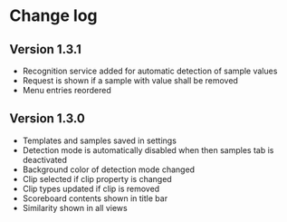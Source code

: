 # Change log

## Version 1.3.1

* Recognition service added for automatic detection of sample values
* Request is shown if a sample with value shall be removed
* Menu entries reordered

## Version 1.3.0

* Templates and samples saved in settings
* Detection mode is automatically disabled when then samples tab is deactivated
* Background color of detection mode changed
* Clip selected if clip property is changed
* Clip types updated if clip is removed
* Scoreboard contents shown in title bar
* Similarity shown in all views